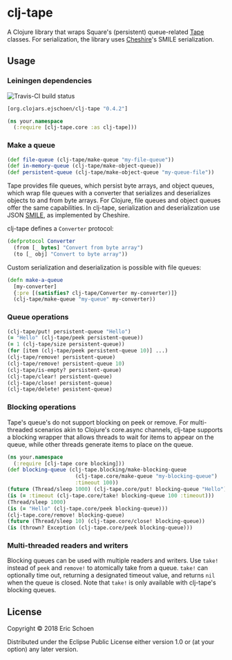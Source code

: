 # clj-tape

A Clojure library that wraps Square's (persistent) queue-related [Tape](https://github.com/square/tape) classes.  For serialization, the library uses [Cheshire](https://github.com/dakrone/cheshire)'s SMILE serialization.

## Usage

### Leiningen dependencies

![Travis-CI build status](https://travis-ci.org/ejschoen/clj-tape.svg?branch=master)

```clojure
[org.clojars.ejschoen/clj-tape "0.4.2"]
```

```clojure
(ns your.namespace
  (:require [clj-tape.core :as clj-tape]))
```

### Make a queue

```clojure
(def file-queue (clj-tape/make-queue "my-file-queue"))
(def in-memory-queue (clj-tape/make-object-queue))
(def persistent-queue (clj-tape/make-object-queue "my-queue-file"))
```

Tape provides file queues, which persist byte arrays, and object queues, which wrap file queues
with a converter that serializes and deserializes objects to and from byte arrays.  For Clojure,
file queues and object queues offer the same capabilities.  In clj-tape, serialization and
deserialization use JSON [SMILE](https://en.wikipedia.org/wiki/Smile_(data_interchange_format)),
as implemented by Cheshire.

clj-tape defines a `Converter` protocol:

```clojure
(defprotocol Converter
  (from [_ bytes] "Convert from byte array")
  (to [_ obj] "Convert to byte array"))
```

Custom serialization and deserialization is possible with file queues:

```clojure
(defn make-a-queue
  [my-converter]
  {:pre [(satisfies? clj-tape/Converter my-converter)]}
  (clj-tape/make-queue "my-queue" my-converter))
```

### Queue operations

```clojure
(clj-tape/put! persistent-queue "Hello")
(= "Hello" (clj-tape/peek persistent-queue))
(= 1 (clj-tape/size persistent-queue))
(for [item (clj-tape/peek persistent-queue 10)] ...)
(clj-tape/remove! persistent-queue)
(clj-tape/remove! persistent-queue 10)
(clj-tape/is-empty? persistent-queue)
(clj-tape/clear! persistent-queue)
(clj-tape/close! persistent-queue)
(clj-tape/delete! pesistent-queue)
```

### Blocking operations

Tape's queue's do not support blocking on peek or remove.  For multi-threaded scenarios akin to
Clojure's core.async channels, clj-tape supports a blocking wrapper that allows threads to wait
for items to appear on the queue, while other threads generate items to place on the queue.

```clojure
(ns your.namespace
  (:require [clj-tape core blocking]))
(def blocking-queue (clj-tape.blocking/make-blocking-queue
                      (clj-tape.core/make-queue "my-blocking-queue")
                      :timeout 100))
(future (Thread/sleep 1000) (clj-tape.core/put! blocking-queue "Hello"))
(is (= :timeout (clj-tape.core/take! blocking-queue 100 :timeout)))
(Thread/sleep 1000)
(is (= "Hello" (clj-tape.core/peek blocking-queue)))
(clj-tape.core/remove! blocking-queue)
(future (Thread/sleep 10) (clj-tape.core/close! blocking-queue))
(is (thrown? Exception (clj-tape.core/peek blocking-queue)))
```

### Multi-threaded readers and writers

Blocking queues can be used with multiple readers and writers.  Use `take!` instead of `peek` and `remove!` to
atomically take from a queue.  `take!` can optionally time out, returning a designated timeout value, and returns `nil`
when the queue is closed.  Note that `take!` is only available with clj-tape's blocking queues.

## License

Copyright © 2018 Eric Schoen

Distributed under the Eclipse Public License either version 1.0 or (at
your option) any later version.
